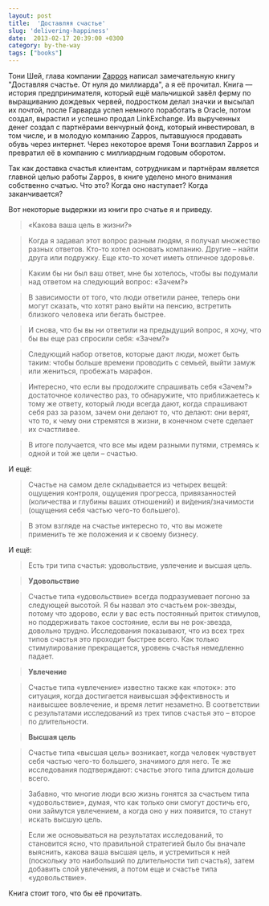 ```yaml
---
layout: post
title:  'Доставляя счастье'
slug: 'delivering-happiness'
date:  2013-02-17 20:39:00 +0300
category: by-the-way
tags: ["books"]
---
```


Тони Шей, глава компании [Zappos](http://www.zappos.com/) написал замечательную книгу "Доставляя счастье. От нуля до миллиарда", а я её прочитал. Книга — история предпринимателя, который ещё мальчишкой завёл ферму по выращиванию дождевых червей, подростком делал значки и высылал их почтой, после Гарварда успел немного поработать в Oracle, потом создал, вырастил и успешно продал LinkExchange. Из вырученных денег создал с партнёрами венчурный фонд, который инвестировал, в том числе, и в молодую компанию Zappos, пытавшуюся продавать обувь через интернет. Через некоторое время Тони возглавил Zappos и превратил её в компанию с миллиардным годовым оборотом.

Так как доставка счастья клиентам, сотрудникам и партнёрам является главной целью работы Zappos, в книге уделено много внимания собственно счатью. Что это? Когда оно наступает? Когда заканчивается?

Вот некоторые выдержки из книги про счатье я и приведу.

> «Какова ваша цель в жизни?»

> Когда я задавал этот вопрос разным людям, я получал множество разных ответов. Кто-то хотел основать компанию. Другие – найти друга или подружку. Еще кто-то хочет иметь отличное здоровье.

> Каким бы ни был ваш ответ, мне бы хотелось, чтобы вы подумали над ответом на следующий вопрос:
   «Зачем?»
   
> В зависимости от того, что люди ответили ранее, теперь они могут сказать, что хотят рано выйти на пенсию, встретить близкого человека или бегать быстрее.

> И снова, что бы вы ни ответили на предыдущий вопрос, я хочу, что бы вы еще раз спросили себя:
   «Зачем?»

> Следующий набор ответов, которые дают люди, может быть таким: чтобы больше времени проводить с семьей, выйти замуж или жениться, пробежать марафон.

>   Интересно, что если вы продолжите спрашивать себя «Зачем?» достаточное количество раз, то обнаружите, что приближаетесь к тому же ответу, который люди всегда дают, когда спрашивают себя раз за разом, зачем они делают то, что делают: они верят, что то, к чему они стремятся в жизни, в конечном счете сделает их счастливее.

>   В итоге получается, что все мы идем разными путями, стремясь к одной и той же цели – счастью.
   
И ещё:

> Счастье на самом деле складывается из четырех вещей: ощущения контроля, ощущения прогресса, привязанностей (количества и глубины ваших отношений) и ви́дения/значимости (ощущения себя частью чего-то большего).

> В этом взгляде на счастье интересно то, что вы можете применить те же положения и к своему бизнесу.

И ещё:

> Есть три типа счастья: удовольствие, увлечение и высшая цель.

> **Удовольствие**

> Счастье типа «удовольствие» всегда подразумевает погоню за следующей высотой. Я бы назвал это счастьем рок-звезды, потому что здорово, если у вас есть постоянный приток стимулов, но поддерживать такое состояние, если вы не рок-звезда, довольно трудно. Исследования показывают, что из всех трех типов счастья это проходит быстрее всего. Как только стимулирование прекращается, уровень счастья немедленно падает.

> **Увлечение**

> Счастье типа «увлечение» известно также как «поток»: это ситуация, когда достигается наивысшая эффективность и наивысшее вовлечение, и время летит незаметно. В соответствии с результатами исследований из трех типов счастья это – второе по длительности.

> **Высшая цель**

> Счастье типа «высшая цель» возникает, когда человек чувствует себя частью чего-то большего, значимого для него. Те же исследования подтверждают: счастье этого типа длится дольше всего.

> Забавно, что многие люди всю жизнь гонятся за счастьем типа «удовольствие», думая, что как только они смогут достичь его, они займутся увлечением, а когда оно у них появится, то станут искать высшую цель.

> Если же основываться на результатах исследований, то становится ясно, что правильной стратегией было бы вначале выяснить, какова ваша высшая цель, и устремиться к ней (поскольку это наибольший по длительности тип счастья), затем добавить слой увлечения, а потом еще и счастье типа «удовольствие».

Книга стоит того, что бы её прочитать.

